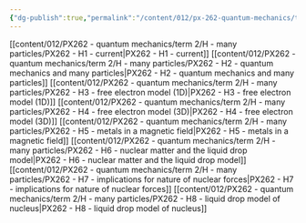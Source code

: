 ```yaml
---
{"dg-publish":true,"permalink":"/content/012/px-262-quantum-mechanics/term-2/h-many-particles/h-many-particles/","noteIcon":"1","created":"2025-01-06T18:16:21.763+00:00","updated":"2025-02-25T10:38:49.678+00:00"}
---
```


[[content/012/PX262 - quantum mechanics/term 2/H - many particles/PX262 - H1 - current\|PX262 - H1 - current]]
[[content/012/PX262 - quantum mechanics/term 2/H - many particles/PX262 - H2 - quantum mechanics and many particles\|PX262 - H2 - quantum mechanics and many particles]]
[[content/012/PX262 - quantum mechanics/term 2/H - many particles/PX262 - H3 - free electron model (1D)\|PX262 - H3 - free electron model (1D)]]
[[content/012/PX262 - quantum mechanics/term 2/H - many particles/PX262 - H4 - free electron model (3D)\|PX262 - H4 - free electron model (3D)]]
[[content/012/PX262 - quantum mechanics/term 2/H - many particles/PX262 - H5 - metals in a magnetic field\|PX262 - H5 - metals in a magnetic field]]
[[content/012/PX262 - quantum mechanics/term 2/H - many particles/PX262 - H6 - nuclear matter and the liquid drop model\|PX262 - H6 - nuclear matter and the liquid drop model]]
[[content/012/PX262 - quantum mechanics/term 2/H - many particles/PX262 - H7 - implications for nature of nuclear forces\|PX262 - H7 - implications for nature of nuclear forces]]
[[content/012/PX262 - quantum mechanics/term 2/H - many particles/PX262 - H8 - liquid drop model of nucleus\|PX262 - H8 - liquid drop model of nucleus]]
